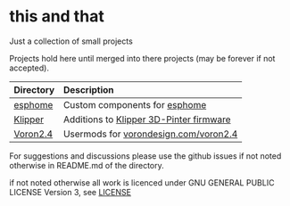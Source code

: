 # this and that
Just a collection of small projects

Projects hold here until merged into there projects (may be forever if not accepted).

|Directory|Description|
|:---|:---|
|[esphome](esphome)|Custom components for [esphome](https://esphome.io/)|
|[Klipper](Klipper)| Additions to [Klipper 3D-Pinter firmware](Klipper3d.org)|
|[Voron2.4](Voron2.4)| Usermods for [vorondesign.com/voron2.4](https://vorondesign.com/voron2.4)|

For suggestions and discussions please use the github issues if not noted otherwise in README.md of the directory.

if not noted otherwise all work is licenced under GNU GENERAL PUBLIC LICENSE Version 3, see [LICENSE](LICENSE)